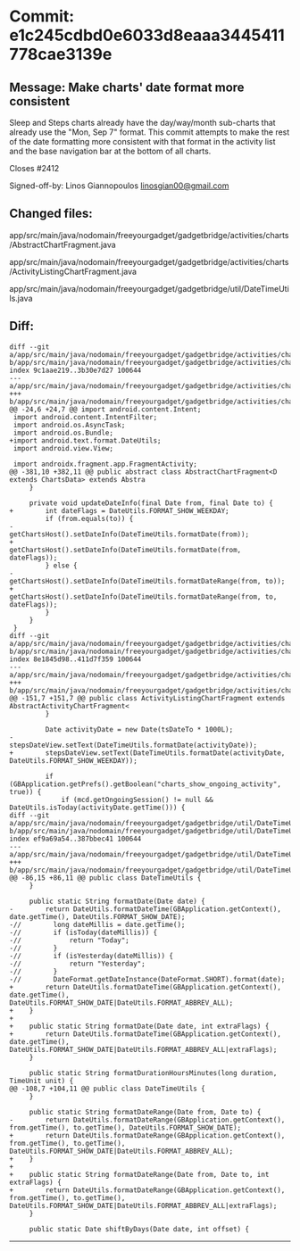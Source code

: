 # Commit: e1c245cdbd0e6033d8eaaa3445411778cae3139e
## Message: Make charts' date format more consistent

Sleep and Steps charts already have the day/way/month sub-charts that
already use the "Mon, Sep 7" format. This commit attempts to make the
rest of the date formatting more consistent with that format in the
activity list and the base navigation bar at the bottom of all charts.

Closes #2412

Signed-off-by: Linos Giannopoulos <linosgian00@gmail.com>
## Changed files:
app/src/main/java/nodomain/freeyourgadget/gadgetbridge/activities/charts/AbstractChartFragment.java

app/src/main/java/nodomain/freeyourgadget/gadgetbridge/activities/charts/ActivityListingChartFragment.java

app/src/main/java/nodomain/freeyourgadget/gadgetbridge/util/DateTimeUtils.java

## Diff:
```
diff --git a/app/src/main/java/nodomain/freeyourgadget/gadgetbridge/activities/charts/AbstractChartFragment.java b/app/src/main/java/nodomain/freeyourgadget/gadgetbridge/activities/charts/AbstractChartFragment.java
index 9c1aae219..3b30e7d27 100644
--- a/app/src/main/java/nodomain/freeyourgadget/gadgetbridge/activities/charts/AbstractChartFragment.java
+++ b/app/src/main/java/nodomain/freeyourgadget/gadgetbridge/activities/charts/AbstractChartFragment.java
@@ -24,6 +24,7 @@ import android.content.Intent;
 import android.content.IntentFilter;
 import android.os.AsyncTask;
 import android.os.Bundle;
+import android.text.format.DateUtils;
 import android.view.View;
 
 import androidx.fragment.app.FragmentActivity;
@@ -381,10 +382,11 @@ public abstract class AbstractChartFragment<D extends ChartsData> extends Abstra
     }
 
     private void updateDateInfo(final Date from, final Date to) {
+        int dateFlags = DateUtils.FORMAT_SHOW_WEEKDAY;
         if (from.equals(to)) {
-            getChartsHost().setDateInfo(DateTimeUtils.formatDate(from));
+            getChartsHost().setDateInfo(DateTimeUtils.formatDate(from, dateFlags));
         } else {
-            getChartsHost().setDateInfo(DateTimeUtils.formatDateRange(from, to));
+            getChartsHost().setDateInfo(DateTimeUtils.formatDateRange(from, to, dateFlags));
         }
     }
 }
diff --git a/app/src/main/java/nodomain/freeyourgadget/gadgetbridge/activities/charts/ActivityListingChartFragment.java b/app/src/main/java/nodomain/freeyourgadget/gadgetbridge/activities/charts/ActivityListingChartFragment.java
index 8e1845d98..411d7f359 100644
--- a/app/src/main/java/nodomain/freeyourgadget/gadgetbridge/activities/charts/ActivityListingChartFragment.java
+++ b/app/src/main/java/nodomain/freeyourgadget/gadgetbridge/activities/charts/ActivityListingChartFragment.java
@@ -151,7 +151,7 @@ public class ActivityListingChartFragment extends AbstractActivityChartFragment<
         }
 
         Date activityDate = new Date(tsDateTo * 1000L);
-        stepsDateView.setText(DateTimeUtils.formatDate(activityDate));
+        stepsDateView.setText(DateTimeUtils.formatDate(activityDate, DateUtils.FORMAT_SHOW_WEEKDAY));
 
         if (GBApplication.getPrefs().getBoolean("charts_show_ongoing_activity", true)) {
             if (mcd.getOngoingSession() != null && DateUtils.isToday(activityDate.getTime())) {
diff --git a/app/src/main/java/nodomain/freeyourgadget/gadgetbridge/util/DateTimeUtils.java b/app/src/main/java/nodomain/freeyourgadget/gadgetbridge/util/DateTimeUtils.java
index ef9a69a54..387bbec41 100644
--- a/app/src/main/java/nodomain/freeyourgadget/gadgetbridge/util/DateTimeUtils.java
+++ b/app/src/main/java/nodomain/freeyourgadget/gadgetbridge/util/DateTimeUtils.java
@@ -86,15 +86,11 @@ public class DateTimeUtils {
     }
 
     public static String formatDate(Date date) {
-        return DateUtils.formatDateTime(GBApplication.getContext(), date.getTime(), DateUtils.FORMAT_SHOW_DATE);
-//        long dateMillis = date.getTime();
-//        if (isToday(dateMillis)) {
-//            return "Today";
-//        }
-//        if (isYesterday(dateMillis)) {
-//            return "Yesterday";
-//        }
-//        DateFormat.getDateInstance(DateFormat.SHORT).format(date);
+        return DateUtils.formatDateTime(GBApplication.getContext(), date.getTime(), DateUtils.FORMAT_SHOW_DATE|DateUtils.FORMAT_ABBREV_ALL);
+    }
+
+    public static String formatDate(Date date, int extraFlags) {
+        return DateUtils.formatDateTime(GBApplication.getContext(), date.getTime(), DateUtils.FORMAT_SHOW_DATE|DateUtils.FORMAT_ABBREV_ALL|extraFlags);
     }
 
     public static String formatDurationHoursMinutes(long duration, TimeUnit unit) {
@@ -108,7 +104,11 @@ public class DateTimeUtils {
     }
 
     public static String formatDateRange(Date from, Date to) {
-        return DateUtils.formatDateRange(GBApplication.getContext(), from.getTime(), to.getTime(), DateUtils.FORMAT_SHOW_DATE);
+        return DateUtils.formatDateRange(GBApplication.getContext(), from.getTime(), to.getTime(), DateUtils.FORMAT_SHOW_DATE|DateUtils.FORMAT_ABBREV_ALL);
+    }
+
+    public static String formatDateRange(Date from, Date to, int extraFlags) {
+        return DateUtils.formatDateRange(GBApplication.getContext(), from.getTime(), to.getTime(), DateUtils.FORMAT_SHOW_DATE|DateUtils.FORMAT_ABBREV_ALL|extraFlags);
     }
 
     public static Date shiftByDays(Date date, int offset) {
```
-----------------------------------
